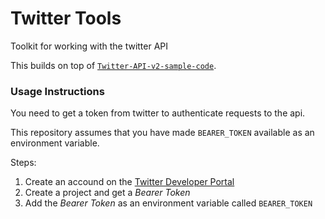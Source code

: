 # Twitter Tools
Toolkit for working with the twitter API

This builds on top of [`Twitter-API-v2-sample-code`](https://github.com/twitterdev/Twitter-API-v2-sample-code).

### Usage Instructions
You need to get a token from twitter to authenticate requests to the api.

This repository assumes that you have made `BEARER_TOKEN` available as an environment variable.

Steps:
1. Create an accound on the [Twitter Developer Portal](https://developer.twitter.com/en/portal/dashboard)
2. Create a project and get a *Bearer Token*
3. Add the *Bearer Token* as an environment variable called `BEARER_TOKEN`
